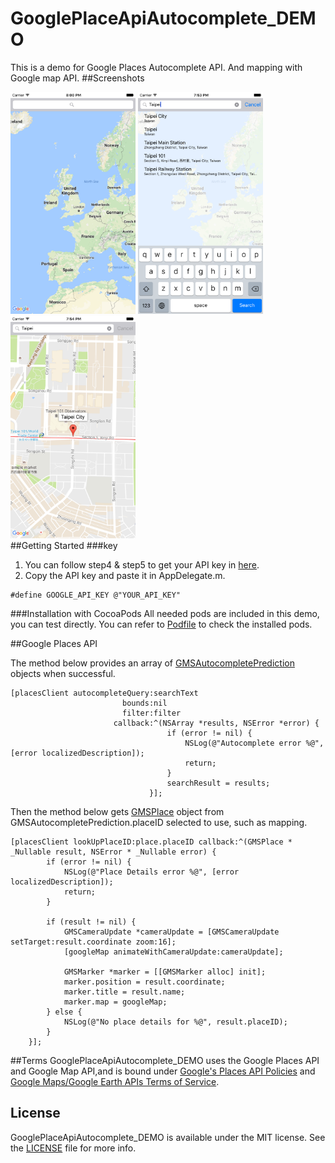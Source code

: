 # GooglePlaceApiAutocomplete_DEMO
This is a demo for Google Places Autocomplete API. And mapping with Google map API.
##Screenshots
<div style="float:left;">
    <img src="https://raw.githubusercontent.com/ithree1113/GooglePlaceApiAutocomplete_DEMO/master/ScreenShot/shot1.png" width="200">
    <img src="https://raw.githubusercontent.com/ithree1113/GooglePlaceApiAutocomplete_DEMO/master/ScreenShot/shot2.png" width="200">
    <img src="https://raw.githubusercontent.com/ithree1113/GooglePlaceApiAutocomplete_DEMO/master/ScreenShot/shot3.png" width="200">
</div>

##Getting Started
###key
1. You can follow step4 & step5 to get your API key in [here](https://developers.google.com/places/ios-api/start).  
2. Copy the API key and paste it in AppDelegate.m.

```objc
#define GOOGLE_API_KEY @"YOUR_API_KEY"
```
###Installation with CocoaPods
All needed pods are included in this demo, you can test directly. You can refer to [Podfile](https://raw.githubusercontent.com/ithree1113/GooglePlaceApiAutocomplete_DEMO/master/Podfile) to check the installed pods.

##Google Places API

The method below provides an array of [GMSAutocompletePrediction](https://developers.google.com/places/ios-api/reference/interface_g_m_s_autocomplete_prediction) objects when successful.

```objc
[placesClient autocompleteQuery:searchText
                         bounds:nil
                         filter:filter
                       callback:^(NSArray *results, NSError *error) {
                                   if (error != nil) {
                                       NSLog(@"Autocomplete error %@", [error localizedDescription]);
                                       return;
                                   }
                                   searchResult = results;
                               }];

```
Then the method below gets [GMSPlace](https://developers.google.com/places/ios-api/reference/interface_g_m_s_place) object from GMSAutocompletePrediction.placeID selected to use, such as mapping.

```objc
[placesClient lookUpPlaceID:place.placeID callback:^(GMSPlace * _Nullable result, NSError * _Nullable error) {
        if (error != nil) {
            NSLog(@"Place Details error %@", [error localizedDescription]);
            return;
        }
        
        if (result != nil) {
            GMSCameraUpdate *cameraUpdate = [GMSCameraUpdate setTarget:result.coordinate zoom:16];
            [googleMap animateWithCameraUpdate:cameraUpdate];
            
            GMSMarker *marker = [[GMSMarker alloc] init];
            marker.position = result.coordinate;
            marker.title = result.name;
            marker.map = googleMap;
        } else {
            NSLog(@"No place details for %@", result.placeID);
        }
    }];
```

##Terms
GooglePlaceApiAutocomplete_DEMO uses the Google Places API and Google Map API,and is bound under [Google's Places API Policies](https://developers.google.com/places/webservice/policies) and [Google Maps/Google Earth APIs Terms of Service](https://developers.google.com/maps/terms).

## License
GooglePlaceApiAutocomplete_DEMO is available under the MIT license. See the [LICENSE](https://raw.githubusercontent.com/ithree1113/GooglePlaceApiAutocomplete_DEMO/master/LICENSE) file for more info.